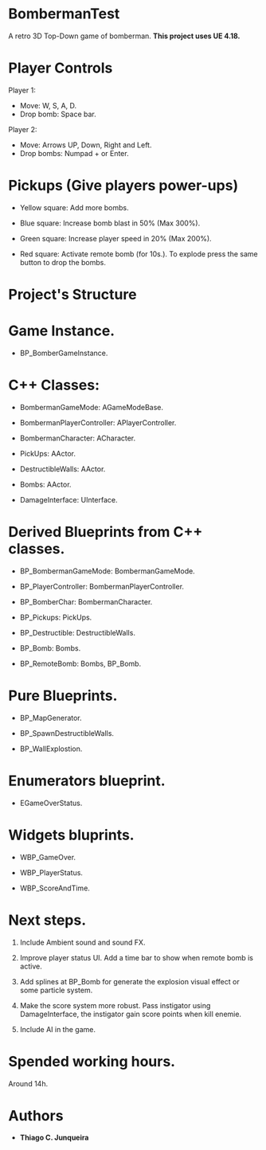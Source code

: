 # BombermanTest
A retro 3D Top-Down game of bomberman. 
**This project uses UE 4.18.**


# Player Controls
Player 1: 
  - Move: W, S, A, D. 
  - Drop bomb: Space bar.

Player 2: 
  - Move: Arrows UP, Down, Right and Left.
  - Drop bombs: Numpad + or Enter.


# Pickups (Give players power-ups)
  - Yellow square: Add more bombs.

  - Blue square: Increase bomb blast in 50% (Max 300%).

  - Green square: Increase player speed in 20% (Max 200%).

  - Red square: Activate remote bomb (for 10s.). To explode press the same button to drop the bombs.

# Project's Structure
 
 # Game Instance.
  - BP_BomberGameInstance. 

 # C++ Classes:

  - BombermanGameMode: AGameModeBase.

  - BombermanPlayerController: APlayerController.

  - BombermanCharacter: ACharacter.

  - PickUps: AActor.

  - DestructibleWalls: AActor.

  - Bombs: AActor.

  - DamageInterface: UInterface.

 # Derived  Blueprints from C++ classes.

  - BP_BombermanGameMode: BombermanGameMode.

  - BP_PlayerController: BombermanPlayerController.

  - BP_BomberChar: BombermanCharacter.

  - BP_Pickups: PickUps.

  - BP_Destructible: DestructibleWalls.

  - BP_Bomb: Bombs.

  - BP_RemoteBomb: Bombs, BP_Bomb.

 # Pure Blueprints.

  - BP_MapGenerator.

  - BP_SpawnDestructibleWalls.

  - BP_WallExplostion.

 # Enumerators blueprint.

  - EGameOverStatus.

 # Widgets bluprints.

  - WBP_GameOver.

  - WBP_PlayerStatus.

  - WBP_ScoreAndTime.
 
 # Next steps.
 
  1. Include Ambient sound and sound FX.

  2. Improve player status UI. Add a time bar to show when remote bomb is active.
  
  3. Add splines at BP_Bomb for generate the explosion visual effect or some particle system.

  4. Make the score system more robust. Pass instigator using DamageInterface, the instigator gain score points when kill enemie.
  
  5. Include AI in the game.
  
# Spended working hours.
 Around 14h.

# Authors
* **Thiago C. Junqueira**




